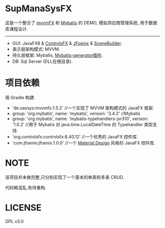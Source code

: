 # SupManaSysFX

这是一个整合了 [mvvmFX](https://github.com/sialcasa/mvvmFX) 和 [Mybatis](http://www.mybatis.org/mybatis-3/) 的 DEMO, 模拟供应商管理系统, 用于数据库课程设计.

---------

* GUI: JavaFX8 & [ControlsFX](http://fxexperience.com/controlsfx/) & [JFoenix](https://github.com/jfoenixadmin/JFoenix) & [SceneBuilder](http://gluonhq.com/labs/scene-builder/).
* 表示层架构模式: MVVM.
* 持久层框架: Mybatis, [Mybatis-generator插件](http://generator.sturgeon.mopaas.com/).
* DB: Sql Server (DLL在根目录).

# 项目依赖
用 Gradle 构建:
* 'de.saxsys:mvvmfx:1.5.2'   //一个实现了 MVVM 架构模式的 JavaFX 框架.
* group: 'org.mybatis', name: 'mybatis', version: '3.4.2'   //Mybatis
* group: 'org.mybatis', name: 'mybatis-typehandlers-jsr310', version: '1.0.2' //用于 Mybatis 对 java.time.LocalDateTime 的 Typehandler 类型支持.
* 'org.controlsfx:controlsfx:8.40.12'   //一个优秀的 JavaFX 控件库.
* 'com.jfoenix:jfoenix:1.0.0'   //一个 [Material Design](https://material.io/guidelines/) 风格的 JavaFX 控件库.

# NOTE

该项目并未做完整,只分别实现了一个基本的单表和多表 CRUD.

代码略混乱,有待重构.

# LICENSE
GPL v3.0
